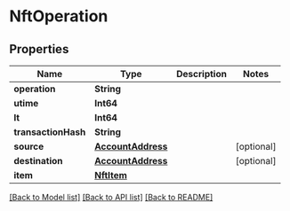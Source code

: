 # NftOperation

## Properties
Name | Type | Description | Notes
------------ | ------------- | ------------- | -------------
**operation** | **String** |  | 
**utime** | **Int64** |  | 
**lt** | **Int64** |  | 
**transactionHash** | **String** |  | 
**source** | [**AccountAddress**](AccountAddress.md) |  | [optional] 
**destination** | [**AccountAddress**](AccountAddress.md) |  | [optional] 
**item** | [**NftItem**](NftItem.md) |  | 

[[Back to Model list]](../README.md#documentation-for-models) [[Back to API list]](../README.md#documentation-for-api-endpoints) [[Back to README]](../README.md)


